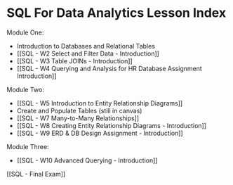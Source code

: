 # SQL For Data Analytics Lesson Index

Module One:
- Introduction to Databases and Relational Tables
- [[SQL - W2 Select and Filter Data - Introduction]]
- [[SQL - W3 Table JOINs - Introduction]]
- [[SQL - W4 Querying and Analysis for HR Database Assignment Introduction]]

Module Two:
- [[SQL - W5 Introduction to Entity Relationship Diagrams]]
- Create and Populate Tables (still in canvas)
- [[SQL - W7 Many-to-Many Relationships]]
- [[SQL - W8 Creating Entity Relationship Diagrams - Introduction]]
- [[SQL - W9 ERD & DB Design Assignment - Introduction]]

Module Three:
- [[SQL - W10 Advanced Querying - Introduction]]

[[SQL - Final Exam]]